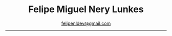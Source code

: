 <div align="center">

# Felipe Miguel Nery Lunkes
felipenldev@gmail.com

</div>

<hr>

<div align="justify">







</div>
